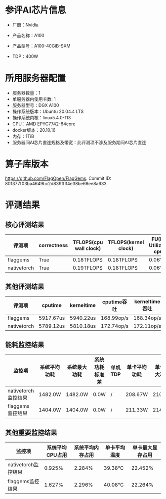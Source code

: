 # 参评AI芯片信息

* 厂商：Nvidia

* 产品名称：A100
* 产品型号：A100-40GiB-SXM
* TDP：400W

# 所用服务器配置

* 服务器数量：1
* 单服务器内使用卡数: 1
* 服务器型号：DGX A100
* 操作系统版本：Ubuntu 20.04.4 LTS
* 操作系统内核：linux5.4.0-113
* CPU：AMD EPYC7742-64core
* docker版本：20.10.16
* 内存：1TiB
* 服务器间AI芯片直连规格及带宽：此评测项不涉及服务期间AI芯片直连

# 算子库版本

https://github.com/FlagOpen/FlagGems. Commit ID: 801377f03ba4649bc2d839ff34e38be66ee8a633

# 评测结果

## 核心评测结果

| 评测项  | correctness | TFLOPS(cpu wall clock) | TFLOPS(kernel clock) | FU(FLOPS Utilization)-cputime | FU-kerneltime |
| ---- | -------------- | -------------- | ------------ | ------ | ----- |
| flaggems | True    | 0.18TFLOPS       | 0.18TFLOPS        | 0.06% | 0.06% |
| nativetorch | True    | 0.19TFLOPS      | 0.18TFLOPS      | 0.06%      | 0.06%    |

## 其他评测结果

| 评测项  | cputime | kerneltime | cputime吞吐 | kerneltime吞吐 | 无预热时延 | 预热后时延 |
| ---- | -------------- | -------------- | ------------ | ------------ | -------------- | -------------- | 
| flaggems | 5917.67us       | 5940.22us        | 168.99op/s | 168.34op/s | 2575345.7us | 5978.89us |
| nativetorch | 5789.12us       | 5810.18us        | 172.74op/s | 172.11op/s | 26647.94us | 5806.55us |

## 能耗监控结果

| 监控项  | 系统平均功耗  | 系统最大功耗  | 系统功耗标准差 | 单机TDP | 单卡平均功耗 | 单卡最大功耗 | 单卡功耗标准差 | 单卡TDP |
| ---- | ------- | ------- | ------- | ----- | ------------ | ------------ | ------------- | ----- |
| nativetorch监控结果 | 1482.0W | 1482.0W | 0.0W   | /     | 208.67W       | 210.0W      | 1.7W        | 400W  |
| flaggems监控结果 | 1404.0W | 1404.0W | 0.0W   | /     | 211.33W       | 214.0W      | 2.13W        | 400W  |

## 其他重要监控结果

| 监控项  | 系统平均CPU占用 | 系统平均内存占用 | 单卡平均温度 | 单卡最大显存占用 |
| ---- | --------- | -------- | ------------ | -------------- |
| nativetorch监控结果 | 0.925%    | 2.284%   | 39.38°C       | 22.452%        |
| flaggems监控结果 | 1.627%    | 2.296%   | 40.08°C       | 22.264%        |
